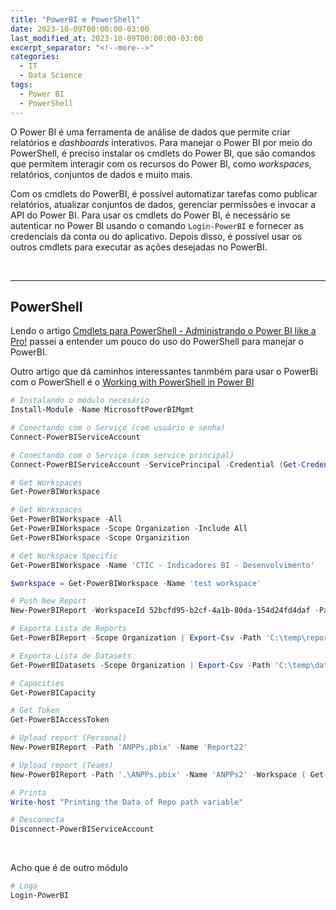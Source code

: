 ```yaml
---
title: "PowerBI e PowerShell"
date: 2023-10-09T00:00:00-03:00
last_modified_at: 2023-10-09T00:00:00-03:00
excerpt_separator: "<!--more-->"
categories:
  - IT
  - Data Science
tags:
  - Power BI
  - PowerShell
---
```


O Power BI é uma ferramenta de análise de dados que permite criar relatórios e _dashboards_ interativos. Para manejar o Power BI por meio do PowerShell, é preciso instalar os cmdlets do Power BI, que são comandos que permitem interagir com os recursos do Power BI, como _workspaces_, relatórios, conjuntos de dados e muito mais.

Com os cmdlets do PowerBI, é possível automatizar tarefas como publicar relatórios, atualizar conjuntos de dados, gerenciar permissões e invocar a API do Power BI. Para usar os cmdlets do Power BI, é necessário se autenticar no Power BI usando o comando `Login-PowerBI` e fornecer as credenciais da conta ou do aplicativo. Depois disso, é possível usar os outros cmdlets para executar as ações desejadas no PowerBI.

<br>

---

## PowerShell

Lendo o artigo [Cmdlets para PowerShell - Administrando o Power BI like a Pro!](http://www.rafaelmendonca.com/2019/07/power-bi-cmdlet-powershell-admin.html) passei a entender um pouco do uso do PowerShell para manejar o PowerBI.

Outro artigo que dá caminhos interessantes tanmbém para usar o PowerBi com o PowerShell é o [Working with PowerShell in Power BI](https://powerbi.microsoft.com/pt-br/blog/working-with-powershell-in-power-bi/)

```powershell
# Instalando o módulo necesário
Install-Module -Name MicrosoftPowerBIMgmt

# Conectando com o Serviço (com usuário e senha)
Connect-PowerBIServiceAccount

# Conectando com o Serviço (com service principal)
Connect-PowerBIServiceAccount -ServicePrincipal -Credential (Get-Credential) -Tenant 2dbd8499-508d-4b76-a31d-ca39cb3d8f1d

# Get Workspaces
Get-PowerBIWorkspace

# Get Workspaces
Get-PowerBIWorkspace -All
Get-PowerBIWorkspace -Scope Organization -Include All
Get-PowerBIWorkspace -Scope Organizition

# Get Workspace Specific
Get-PowerBIWorkspace -Name 'CTIC - Indicadores BI - Desenvolvimento'

$workspace = Get-PowerBIWorkspace -Name 'test workspace'

# Push New Report
New-PowerBIReport -WorkspaceId 52bcfd95-b2cf-4a1b-80da-154d24fd4daf -Path 'C:\temp\Democmdlet.pbix'

# Exporta Lista de Reports
Get-PowerBIReport -Scope Organization | Export-Csv -Path 'C:\temp\reports.csv' -Encoding UTF8

# Exporta Lista de Datasets
Get-PowerBIDatasets -Scope Organization | Export-Csv -Path 'C:\temp\datasets.csv' -Encoding UTF8

# Capacities
Get-PowerBICapacity

# Get Token
Get-PowerBIAccessToken

# Upload report (Personal)
New-PowerBIReport -Path 'ANPPs.pbix' -Name 'Report22'

# Upload report (Teams)
New-PowerBIReport -Path '.\ANPPs.pbix' -Name 'ANPPs2' -Workspace ( Get-PowerBIWorkspace -Name 'CTIC - Indicadores BI - Desenvolvimento' ) -ConflictAction CreateOrOverwrite

# Printa
Write-host "Printing the Data of Repo path variable"

# Desconecta
Disconnect-PowerBIServiceAccount
```

<br>

Acho que é de outro módulo

```powershell
# Loga
Login-PowerBI
```
